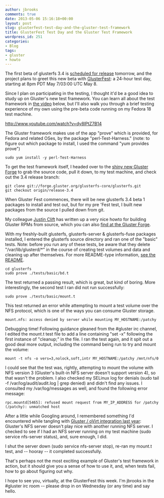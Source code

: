 ```yaml
---
author: jbrooks
comments: true
date: 2013-05-06 15:16:18+00:00
layout: post
slug: glusterfest-test-day-and-the-gluster-test-framework
title: GlusterFest Test Day and the Gluster Test Framework
wordpress_id: 251
categories:
- Blog
tags:
- gluster
- howto
---
```


The first beta of glusterfs 3.4 is [scheduled for release](http://www.gluster.org/pipermail/gluster-users/2013-May/035995.html) tomorrow, and the project plans to greet this new beta with [GlusterFest](http://www.gluster.org/community/documentation/index.php/GlusterFest): a 24-hour test day, starting at 8pm PDT May 7/03:00 UTC May 8.

Since I plan on participating in the testing, I thought it'd be a good idea to study up on Gluster's new test framework. You can learn all about the test framework in [the video](http://www.youtube.com/watch?v=dy8lPtZ7B14) below, but I'll also walk you through a brief testing experience of my own using the pre-beta code running on my Fedora 18 test machine.

http://www.youtube.com/watch?v=dy8lPtZ7B14

The Gluster framework makes use of the app "prove" which is provided, for Fedora and related OSes, by the package "perl-Test-Harness." (note: to figure out which package to install, I used the command "yum provides prove")

    
    sudo yum install -y perl-Test-Harness


To get the test framework itself, I headed over to the [shiny new Gluster Forge](http://www.gluster.org/2013/04/introducing-the-gluster-community-forge/) to grab the source code, pull it down, to my test machine, and check out the 3.4 release branch:

    
    git clone git://forge.gluster.org/glusterfs-core/glusterfs.git
    git checkout origin/release-3.4


When Gluster Fest commences, there will be new glusterfs 3.4 beta 1 packages to install and test out, but for my pre 'Fest test, I built new packages from the source I pulled down from git.

My colleague [Justin Clift](https://twitter.com/realjustinclift) has written up a very nice howto for building Gluster RPMs from source, which you can also [find at the Gluster Forge](https://forge.gluster.org/gluster-docs-project/gluster-docs-project/blobs/master/htmltext/CompilingRPMS.asc).

With my freshly-built glusterfs, glusterfs-server & glusterfs-fuse packages installed, I entered the glusterfs source directory and ran one of the "basic" tests. Note: before you run any of these tests, be aware that they delete "/var/lib/glusterd/*" in the course of creating test volumes and data and cleaning up after themselves. For more README-type information, [see the README](https://forge.gluster.org/glusterfs-core/glusterfs/blobs/master/tests/README).

    
    cd glusterfs
    sudo prove ./tests/basic/bd.t


The test returned a passing result, which is great, but kind of boring. More interestingly, the second test I ran did not run successfully:

    
    sudo prove ./tests/basic/mount.t


This test returned an error while attempting to mount a test volume over the NFS protocol, which is one of the ways you can consume Gluster storage.

    
    mount.nfs: access denied by server while mounting MY_HOSTNAME:/patchy


Debugging time! Following guidance gleaned from the #gluster irc channel, I edited the mount.t test file to add a line containing "set -x" following the first instance of "cleanup;" in the file. I ran the test again, and it spit out a good deal more output, including the command being run to try and mount the volume:

    
    mount -t nfs -o vers=3,nolock,soft,intr MY_HOSTNAME:/patchy /mnt/nfs/0


I could see that the test was, rightly, attempting to mount the volume with NFS version 3 (Gluster's built-in NFS server doesn't support version 4), so that wasn't the problem. I also checked my SELinux log for denials (sudo tail -f /var/log/audit/audit.log | grep denied) and didn't find any issues. I consulted my /var/log/messages as well, and found the following error message:

    
    rpc.mountd[5465]: refused mount request from MY_IP_ADDRESS for /patchy (/patchy): unmatched host


After a little while Googling around, I remembered something I'd encountered while tangling with [Gluster / oVirt integration last year](http://blog.jebpages.com/archives/ovirt-3-1-glusterized/): Gluster's NFS server doesn't play nice with another running NFS server. I checked to see if I had an NFS server running on my test machine (sudo service nfs-server status), and, sure enough, I did.

I shut the server down (sudo service nfs-server stop), re-ran my mount.t test, and -- hooray -- it completed successfully.

That's perhaps not the most exciting example of Gluster's test framework in action, but it should give you a sense of how to use it, and, when tests fail, how to go about figuring out why.

I hope to see you, virtually, at the GlusterFest this week. I'm jbrooks in the #gluster irc room -- please drop in on Wednesday (or any time) and say hello.
